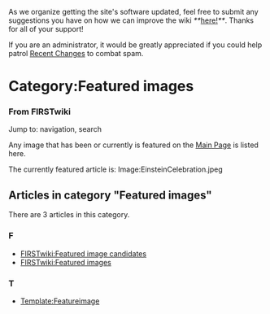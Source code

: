 As we organize getting the site's software updated, feel free to submit any
suggestions you have on how we can improve the wiki
_**_[here!](/index.php/User:Hallry/Suggestions "User:Hallry/Suggestions"
)_**_. Thanks for all of your support!

If you are an administrator, it would be greatly appreciated if you could help
patrol [Recent Changes](/index.php/Special:Recentchanges
"Special:Recentchanges" ) to combat spam.

# Category:Featured images

### From FIRSTwiki

Jump to: navigation, search

Any image that has been or currently is featured on the [Main
Page](/index.php/Main_Page "Main Page" ) is listed here.

The currently featured article is: Image:EinsteinCelebration.jpeg

  

## Articles in category "Featured images"

There are 3 articles in this category.

### F

  * [FIRSTwiki:Featured image candidates](/index.php/FIRSTwiki:Featured_image_candidates "FIRSTwiki:Featured image candidates" )
  * [FIRSTwiki:Featured images](/index.php/FIRSTwiki:Featured_images "FIRSTwiki:Featured images" )

### T

  * [Template:Featureimage](/index.php/Template:Featureimage "Template:Featureimage" )

